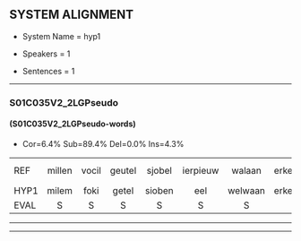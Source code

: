 
## SYSTEM ALIGNMENT

- System Name = hyp1

- Speakers = 1

- Sentences = 1

---

### S01C035V2_2LGPseudo

#### (S01C035V2_2LGPseudo-words)

- Cor=6.4%	Sub=89.4%	Del=0.0%	Ins=4.3%

|  |  |  |  |  |  |  |  |  |  |  |  |  |  |  |  |  |  |  |  |  |  |  |  |  |  |  |  |  |  |  |  |  |  |  |  |  |  |  |  |  |  |  |  |  |  |  |  |
|:--- |:---:|:---:|:---:|:---:|:---:|:---:|:---:|:---:|:---:|:---:|:---:|:---:|:---:|:---:|:---:|:---:|:---:|:---:|:---:|:---:|:---:|:---:|:---:|:---:|:---:|:---:|:---:|:---:|:---:|:---:|:---:|:---:|:---:|:---:|:---:|:---:|:---:|:---:|:---:|:---:|:---:|:---:|:---:|:---:|:---:|:---:|:---:|
| REF | millen | vocil | geutel | sjobel | ierpieuw | walaan | erke | haweel | saarweng | gevicht |  | eemde | bepoud | orstalk | veten*(vetten) | gefouw | * | vurpaand | * | nizung | * | fiewon | kneurem | vawaai | strellen | * | zwieten |  | foetbans | oonste | muider | grijnken | schielstaug | prilsood | vloender | milste | veurder | kloeien | ulen | orponk | schodig | ijpo | menuur | spreikje | * | hiffreeuw | wooien |
| HYP1 | milem | foki | getel | sioben | eel | welwaan | erke | hawel | sarwej | gevicht | inde | dentout | orstouk | vetten | geval | vea | fvurtant | nizin | ni | ding | vee | vilm | kneren | fae | steren | un | zwieten | voed | wat | onstep | netder | grijken | schgeestig | brenos | no | dar | nota | ve | dor | kloen | len | opprenschoiding | eppel | nenur | sprekelje | efre | we |
| EVAL | S | S | S | S | S | S |  | S | S |  | I | S | S | S | S | S | S | S | S | S | S | S | S | S | S | S |  | I | S | S | S | S | S | S | S | S | S | S | S | S | S | S | S | S | S | S | S |
---

---
